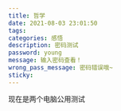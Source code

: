 ```yaml
---
title: 哲学
date: 2021-08-03 23:01:50
tags:
categories: 感悟
description: 密码测试
password: young
message: 输入密码查看！
wrong_pass_message: 密码错误哦~
sticky: 
---
```


现在是两个电脑公用测试

